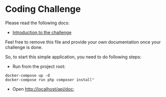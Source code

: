 # Coding Challenge

Please read the following docs:
- [Introduction to the challenge](docs/challenge.md)

Feel free to remove this file and provide your own documentation once your challenge is done.

So, to start this simple application, you need to do following steps:

- Run from the project root:

```
docker-compose up -d
docker-compose run php composer install"
```
- Open [http://localhost/api/doc](http://localhost/api/doc);
